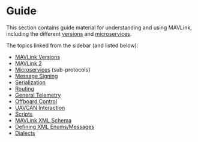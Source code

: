 # Guide

This section contains guide material for understanding and using MAVLink, including the different [versions](../guide/mavlink_version.md) and [microservices](../services/README.md). 

The topics linked from the sidebar (and listed below):

* [MAVLink Versions](../guide/mavlink_version.md)
* [MAVLink 2](../guide/mavlink_2.md)
* [Microservices](../services/README.md) (sub-protocols)
* [Message Signing](../guide/message_signing.md)
* [Serialization](../guide/serialization.md)
* [Routing](../guide/routing.md)
* [General Telemetry](../guide/general_telemetry.md)
* [Offboard Control](../guide/offboard_control.md)
* [UAVCAN Interaction](../guide/uavcan_interaction.md)
* [Scripts](../guide/scripts.md)
 * [MAVLink XML Schema](../guide/xml_schema.md)
 * [Defining XML Enums/Messages](../guide/define_xml_element.md)
 * [Dialects](../messages/README.md)
